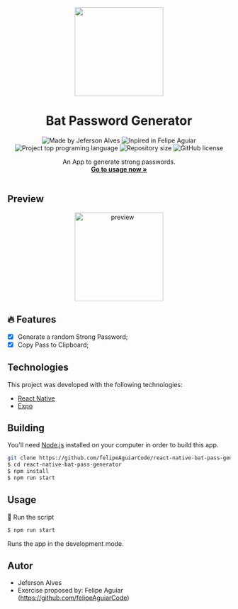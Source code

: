 <div align="center">
  <a href="#">
      <img src=".github/assets/badge.png" width="200" />
  </a>

  <!-- project name -->
  <h1 align="center">Bat Password Generator</h1>
  
  <!-- project badges -->
  <p align="center">
    <img 
      alt="Made by Jeferson Alves" 
      src="https://img.shields.io/badge/made%20by-Jeferson%20Alves-%20?color=6A57D5"
    >
    <img 
      alt="Inpired in Felipe Aguiar" 
      src="https://img.shields.io/badge/inpired%20in-Felipe%20Aguiar-%20?color=6A57D5"
    >
    <img 
      alt="Project top programing language" 
      src="https://img.shields.io/github/languages/top/felipeAguiarCode/react-native-bat-pass-generator?color=6A57D5"
    >
    <img 
      alt="Repository size" 
      src="https://img.shields.io/github/repo-size/felipeAguiarCode/react-native-bat-pass-generator?color=6A57D5"
    >
    <img 
      alt="GitHub license" 
      src="https://img.shields.io/github/license/felipeAguiarCode/react-native-bat-pass-generator?color=6A57D5"
    >
  </p>

  <!-- project description and menu -->
  <p align="center">
      An App to generate strong passwords.
    <br />
    <a 
      href="## Usage">
      <strong>Go to usage now »</strong>
    </a>
    <br />
    <br />
  </p>
</div>

## Preview

<div align="center">
  <a href="#">
      <img src=".github/assets/preview.png" width="200" alt="preview" />
  </a>
</div>

## 🔥 Features

- [x] Generate a random Strong Password;
- [x] Copy Pass to Clipboard;

## Technologies

This project was developed with the following technologies:

- [React Native](https://reactnative.dev/)
- [Expo](https://docs.expo.dev/)

## Building

You'll need [Node.js](https://nodejs.org) installed on your computer in order to build this app.

```bash
git clone https://github.com/felipeAguiarCode/react-native-bat-pass-generator.git
$ cd react-native-bat-pass-generator
$ npm install
$ npm run start
```

## Usage

🔧 Run the script

```bash
$ npm run start
```

Runs the app in the development mode.<br/>

## Autor

- Jeferson Alves
- Exercise proposed by: Felipe Aguiar (https://github.com/felipeAguiarCode)
